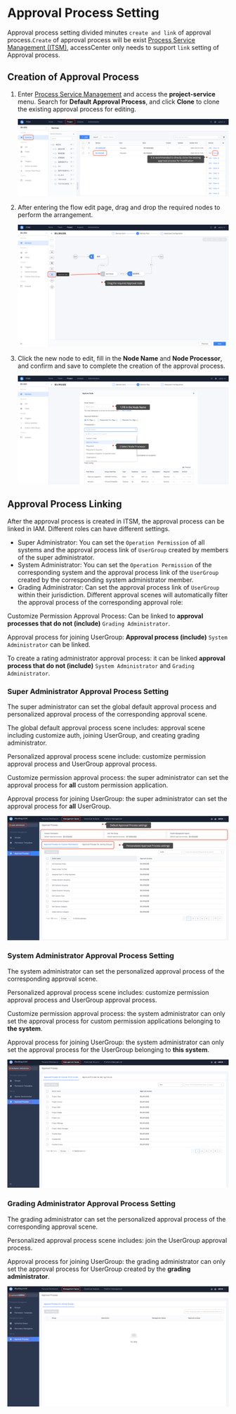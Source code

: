 # Approval Process Setting 

Approval process setting divided minutes `create and link` of approval process.`Create` of approval process will be exist [Process Service Management (ITSM)](https://bk.tencent.com/docs/document/6.0/145/6623), accessCenter only needs to support `link` setting of Approval process. 

## Creation of Approval Process 

1. Enter [Process Service Management](https://bk.tencent.com/docs/document/6.0/145/6623) and access the **project-service** menu. Search for **Default Approval Process**, and click **Clone** to clone the existing approval process for editing.

   ![image-20220921143649732](Approval/image-20220921143649732.png)

2. After entering the flow edit page, drag and drop the required nodes to perform the arrangement.

   ![image-20220921144052174](Approval/image-20220921144052174.png)

3. Click the new node to edit, fill in the **Node Name** and **Node Processor**, and confirm and save to complete the creation of the approval process.

   ![image-20220921144240590](Approval/image-20220921144240590.png)

## Approval Process Linking 

After the approval process is created in ITSM, the approval process can be linked in IAM. Different roles can have different settings.
- Super Administrator: You can set the `Operation Permission` of all systems and the approval process link of `UserGroup` created by members of the super administrator.
- System Administrator: You can set the `Operation Permission` of the corresponding system and the approval process link of the `UserGroup` created by the corresponding system administrator member.
- Grading Administrator: Can set the approval process link of `UserGroup` within their jurisdiction.
Different approval scenes will automatically filter the approval process of the corresponding approval role:

Customize Permission Approval Process: Can be linked to **approval processes that do not (include)** `Grading Administrator`.

Approval process for joining UserGroup: **Approval process (include)** `System Administrator` can be linked.

To create a rating administrator approval process: it can be linked **approval process that do not (include)** `System Administrator` and `Grading Administrator`.

### Super Administrator Approval Process Setting

The super administrator can set the global default approval process and personalized approval process of the corresponding approval scene.

The global default approval process scene includes: approval scene including customize auth, joining UserGroup, and creating grading administrator.

Personalized approval process scene include: customize permission approval process and UserGroup approval process.

Customize permission approval process: the super administrator can set the approval process for **all** custom permission application.

Approval process for joining UserGroup: the super administrator can set the approval process for **all** UserGroup.

![image-20220921145054266](Approval/image-20220921145054266.png)

### System Administrator Approval Process Setting

The system administrator can set the personalized approval process of the corresponding approval scene.

Personalized approval process scene includes: customize permission approval process and UserGroup approval process.

Customize permission approval process: the system administrator can only set the approval process for custom permission applications belonging to **the system**.

Approval process for joining UserGroup: the system administrator can only set the approval process for the UserGroup belonging to **this system**.

![image-20220921144933433](Approval/image-20220921144933433.png)

### Grading Administrator Approval Process Setting

The grading administrator can set the personalized approval process of the corresponding approval scene.

Personalized approval process scene includes: join the UserGroup approval process.

Approval process for joining UserGroup: the grading administrator can only set the approval process for UserGroup created by the **grading administrator**.

![image-20220921145141580](Approval/image-20220921145141580.png)
